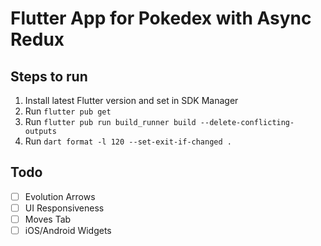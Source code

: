 # Flutter App for Pokedex with Async Redux

## Steps to run
1. Install latest Flutter version and set in SDK Manager
2. Run `flutter pub get`
3. Run `flutter pub run build_runner build --delete-conflicting-outputs`
4. Run `dart format -l 120 --set-exit-if-changed .`

## Todo
- [ ] Evolution Arrows
- [ ] UI Responsiveness
- [ ] Moves Tab
- [ ] iOS/Android Widgets
